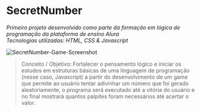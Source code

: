 # SecretNumber

*Primeiro projeto desenvolvido como parte da formação em lógica de programação da plataforma de ensino Alura* </br>
*Tecnologias utilizadas: HTML, CSS & Javascript*

![SecretNumber-Game-Screenshot](https://github.com/pedrootavio-yi/pedrootavio-yi/assets/171504987/32fbef4b-b7f2-4c0d-a6bc-27c86cbcb0f2)

> Conceito / Objetivo: Fortalecer o pensamento lógico e iniciar os estudos em estruturas básicas de uma linguagem de programação (nesse caso, Javascript) a partir do desenvolvimento de um game que permite ao usuário tentar adivinhar um número que foi gerado aleatoriamente, o programa será executado até a vitória do usuário e no final mostrará quantos palpites foram necessários até acertar o valor.
